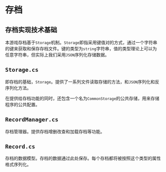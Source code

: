 # 存档

## 存档实现技术基础

本游戏存档基于`Storage`机制。`Storage`即指采用键值对的方式，通过一个字符串的键来获取和保存存档文件。键的类型为`string`字符串，值的类型理论上可以为任意字符串，但实际上我们采用`JSON`序列化存储数据。

## `Storage.cs`

即存档的基础，`Storage`。提供了一系列文件读取存储的方法，和`JSON`序列化和反序列化方法。

在提供给存档功能的同时，还包含一个名为`CommonStorage`的公共存储，用来存储程序的公共配置。

## `RecordManager.cs`

存档管理器。提供存档增删改查和加载存档等功能。

## `Record.cs` 

存档的数据模型。存档的数据通过此处保存。每个存档都将被按照这个类型的属性格式序列化。